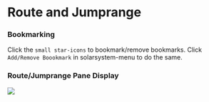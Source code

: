 # Route and Jumprange 



### Bookmarking
Click the  `small star-icons` to bookmark/remove bookmarks.
Click `Add/Remove Boookmark` in solarsystem-menu to do the same.

### Route/Jumprange Pane Display
<img src="https://raw.githubusercontent.com/Risingson/eedocs/master/docs/images/jmprou2.png">


<!--stackedit_data:
eyJoaXN0b3J5IjpbMTk0NTQ1NTA1LC0xODI0NDQxMTg0LC0xMD
U4MjA1MzI1XX0=
-->